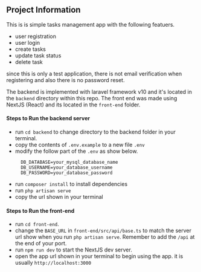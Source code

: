 ## Project Information
This is is simple tasks management app with the following featuers.
- user registration
- user login
- create tasks
- update task status
- delete task
  
since this is only a test application, there is not email verification when registering and also there is no password reset.

The backend is implemented with laravel framework v10 and it's located in the `backend` directory within this repo.
The front end was made using NextJS (React) and its located in the `front-end` folder.

#### Steps to Run the backend server
- run `cd backend` to change directory to the backend folder in your terminal.
- copy the contents of `.env.example` to a new file `.env`
- modify the follow part of the `.env` as show below.
  ```
    DB_DATABASE=your_mysql_database_name
    DB_USERNAME=your_database_username
    DB_PASSWORD=your_database_password
    ```
- run `composer install` to install dependencies
- run `php artisan serve`
- copy the url shown in your terminal


#### Steps to Run the front-end
- run `cd front-end`.
- change the `BASE_URL` in `front-end/src/api/base.ts` to match the server url show when you run `php artisan serve`. Remember to add the `/api` at the end of your port.
- run `npm run dev` to start the NextJS dev server.
- open the app url shown in your terminal to begin using the app. it is usually `http://localhost:3000`
